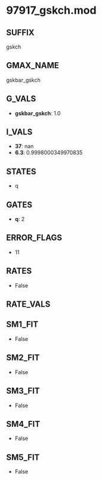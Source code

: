 # 97917_gskch.mod

## SUFFIX

gskch

## GMAX_NAME

gskbar_gskch

## G_VALS

- **gskbar_gskch**: 1.0

## I_VALS

- **37**: nan
- **6.3**: 0.9998000349970835

## STATES

- q

## GATES

- **q**: 2

## ERROR_FLAGS

- 11

## RATES

- False

## RATE_VALS


## SM1_FIT

- False

## SM2_FIT

- False

## SM3_FIT

- False

## SM4_FIT

- False

## SM5_FIT

- False

